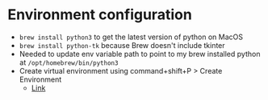 # Environment configuration
- `brew install python3` to get the latest version of python on MacOS
- `brew install python-tk` because Brew doesn't include tkinter 
- Needed to update env variable path to point to my brew installed python at `/opt/homebrew/bin/python3`
- Create virtual environment using command+shift+P > Create Environment 
	- [Link](https://code.visualstudio.com/docs/python/environments)